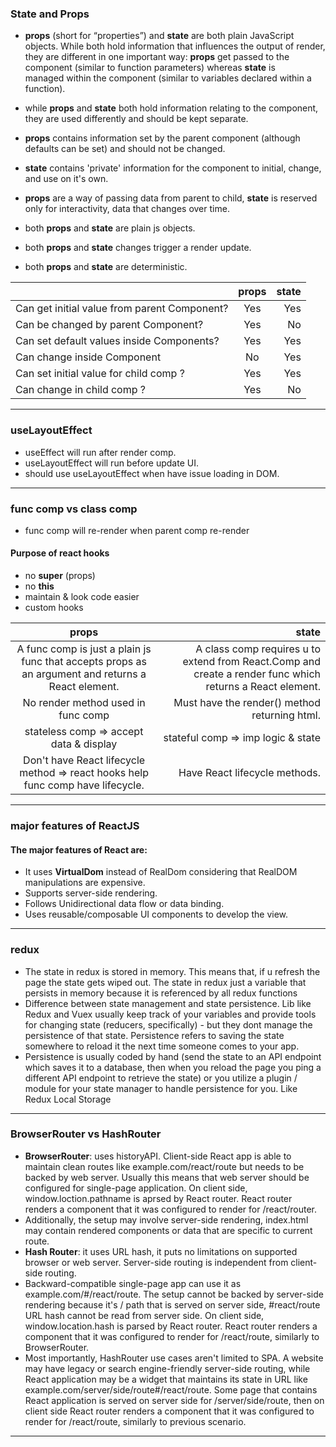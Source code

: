 ### State and Props
- **props** (short for “properties”) and **state** are both plain JavaScript objects. While both hold information that influences the output of render, they are different in one important way: **props** get passed to the component (similar to function parameters) whereas **state** is managed within the component (similar to variables declared within a function).
- while **props** and **state** both hold information relating to the component, they are used differently and should be kept separate.
- **props** contains information set by the parent component (although defaults can be set) and should not be changed.
- **state** contains 'private' information for the component to initial, change, and use on it's own.
- **props** are a way of passing data from parent to child, **state** is reserved only for interactivity, data that changes over time.

- both **props** and **state** are plain js objects.
- both **props** and **state** changes trigger a render update.
- both **props** and **state** are deterministic.

|   | **props**  | **state** |
| :------------ |:---------------:| -----:|
| Can get initial value from parent Component? | Yes | Yes |
| Can be changed by parent Component? | Yes | No |
| Can set default values inside Components? | Yes | Yes |
| Can change inside Component | No | Yes |
| Can set initial value for child comp ? | Yes | Yes |
| Can change in child comp ? | Yes | No |

-------------
### useLayoutEffect
- useEffect will run after render comp.
- useLayoutEffect will run before update UI.
- should use useLayoutEffect when have issue loading in DOM.

-------------
### func comp vs class comp
- func comp will re-render when parent comp re-render
#### Purpose of react hooks

* no **super** (props)
* no **this**
* maintain & look code easier
* custom hooks

| **props**  | **state** |
|:---------------:| -----:|
|A func comp is just a plain js func that accepts props as an argument and returns a React element.|A class comp requires u to extend from React.Comp and create a render func which returns a React element.
|No render method used in func comp|Must have the render() method returning html.|
|stateless comp => accept data & display|stateful comp => imp logic & state|
|Don't have React lifecycle method => react hooks help func comp have lifecycle.|Have React lifecycle methods.|

-------------
### major features of ReactJS

#### The major features of React are:

* It uses **VirtualDom** instead of RealDom considering that RealDOM manipulations are expensive.
* Supports server-side rendering.
* Follows Unidirectional data flow or data binding.
* Uses reusable/composable UI components to develop the view.

-------------
### redux
- The state in redux is stored in memory. This means that, if u refresh the page the state gets wiped out. The state in redux just a variable that persists in memory because it is referenced by all redux functions
- Difference between state management and state persistence. Lib like Redux and Vuex usually keep track of your variables and provide tools for changing state (reducers, specifically) - but they dont manage the persistence of that state. Persistence refers to saving the state somewhere to reload it the next time someone comes to your app.
- Persistence is usually coded by hand (send the state to an API endpoint which saves it to a database, then when you reload the page you ping a different API endpoint to retrieve the state) or you utilize a plugin / module for your state manager to handle persistence for you. Like Redux Local Storage  
-------------
### BrowserRouter vs HashRouter
- **BrowserRouter**: uses historyAPI. Client-side React app is able to maintain clean routes like example.com/react/route but needs to be backed by web server. Usually this means that web server should be configured for single-page application. On client side, window.loction.pathname is aprsed by React router. React router renders a component that it was configured to render for /react/router.
- Additionally, the setup may involve server-side rendering, index.html may contain rendered components or data that are specific to current route.
- **Hash Router**: it uses URL hash, it puts no limitations on supported browser or web server. Server-side routing is independent from client-side routing.
- Backward-compatible single-page app can use it as example.com/#/react/route. The setup cannot be backed by server-side rendering because it's / path that is served on server side, #react/route URL hash cannot be read from server side. On client side, window.location.hash is parsed by React router. React router renders a component that it was configured to render for /react/route, similarly to BrowserRouter.
- Most importantly, HashRouter use cases aren't limited to SPA. A website may have legacy or search engine-friendly server-side routing, while React application may be a widget that maintains its state in URL like example.com/server/side/route#/react/route. Some page that contains React application is served on server side for /server/side/route, then on client side React router renders a component that it was configured to render for /react/route, similarly to previous scenario. 
-------------
### 
